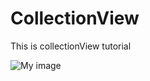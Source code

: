# CollectionView
This is collectionView tutorial

![My image](https://media.giphy.com/media/26gmgP1RMOQVVq2Xe/giphy.gif)

